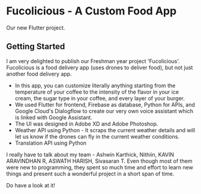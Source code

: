 # Fucolicious - A Custom Food App

Our new Flutter project.

## Getting Started

I am very delighted to publish our Freshman year project 'Fucolicious'. Fucolicious is a food delivery app (uses drones to deliver food), but not just another food delivery app. 
- In this app, you can customize literally anything starting from the temperature of your coffee to the intensity of the flavor in your ice cream, the sugar type in your coffee, and every layer of your burger.
- We used Flutter for frontend, Firebase as database, Python for APIs, and Google Cloud's Dialogflow to create our very own voice assistant which is linked with Google Assistant.
- The UI was designed in Adobe XD and Adobe Photoshop.
- Weather API using Python - It scraps the current weather details and will let us know if the drones can fly in the current weather conditions.
- Translation API using Python

I really have to talk about my team - Ashwin Karthick, Nithiin, KAVIN ARAVINDHAN R, ASWATH HARISH, Sivasaran T. Even though most of them were new to programming, they spent so much time and effort to learn new things and present such a wonderful project in a short span of time.

Do have a look at it!
